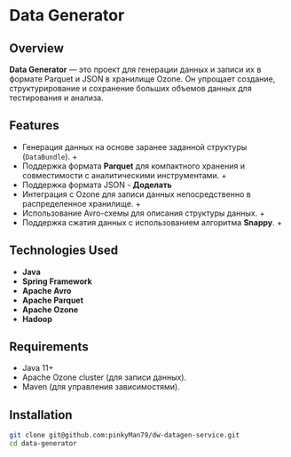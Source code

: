 # Data Generator

## Overview
**Data Generator** — это проект для генерации данных и записи их в формате Parquet и JSON в хранилище Ozone. Он упрощает создание, структурирование и сохранение больших объемов данных для тестирования и анализа.

## Features
- Генерация данных на основе заранее заданной структуры (`DataBundle`). +
- Поддержка формата **Parquet** для компактного хранения и совместимости с аналитическими инструментами. +
- Поддержка формата JSON - **Доделать**
- Интеграция с Ozone для записи данных непосредственно в распределенное хранилище. +
- Использование Avro-схемы для описания структуры данных. +
- Поддержка сжатия данных с использованием алгоритма **Snappy**. +

## Technologies Used
- **Java**
- **Spring Framework**
- **Apache Avro**
- **Apache Parquet**
- **Apache Ozone**
- **Hadoop**

## Requirements
- Java 11+
- Apache Ozone cluster (для записи данных).
- Maven (для управления зависимостями).

## Installation
   ```bash
   git clone git@github.com:pinkyMan79/dw-datagen-service.git
   cd data-generator
   ```